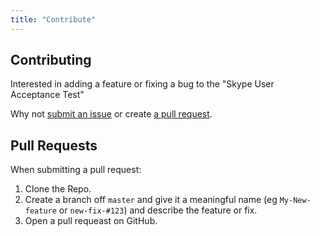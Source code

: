 ```yaml
---
title: "Contribute"
---
```


## Contributing

Interested in adding a feature or fixing a bug to the "Skype User Acceptance Test"

Why not [submit an issue](issues/new/) or create [a pull request](pulls/).


## Pull Requests

When submitting a pull request: 

1. Clone the Repo.
2. Create a branch off `master` and give it a meaningful name (eg `My-New-feature` or `new-fix-#123`) and describe the feature or fix. 
3. Open a pull requeast on GitHub.
